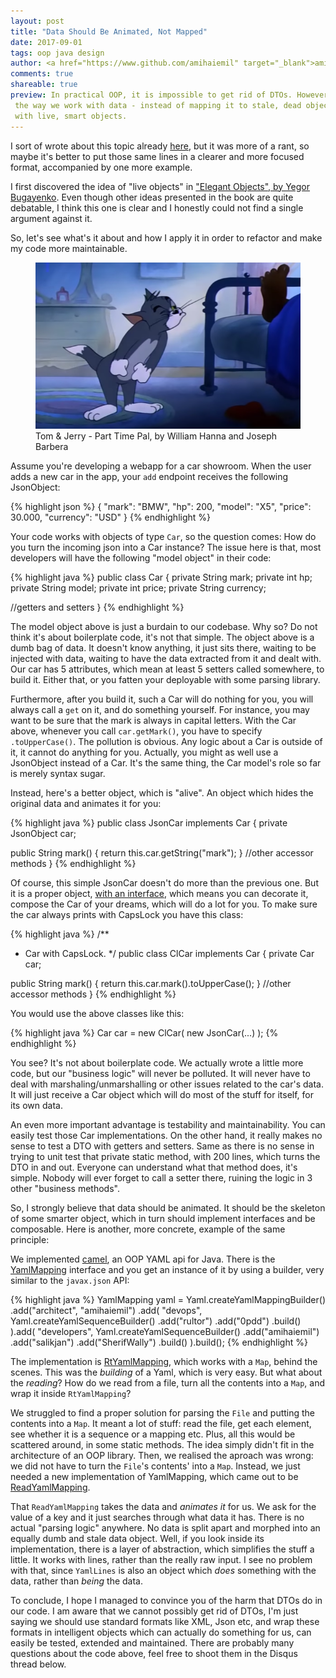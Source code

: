 ```yaml
---
layout: post
title: "Data Should Be Animated, Not Mapped"
date: 2017-09-01
tags: oop java design
author: <a href="https://www.github.com/amihaiemil" target="_blank">amihaiemil</a>
comments: true
shareable: true
preview: In practical OOP, it is impossible to get rid of DTOs. However, we can improve
 the way we work with data - instead of mapping it to stale, dead object, we should animate it
 with live, smart objects.
---
```


I sort of wrote about this topic already [here](http://www.amihaiemil.com/2017/07/04/yasson-yet-another-POJO-parser.html),
but it was more of a rant, so maybe it's better to put those same lines in a clearer and more focused format, accompanied by one more example.

I first discovered the idea of "live objects" in ["Elegant Objects", by Yegor Bugayenko](https://www.amazon.com/Elegant-Objects-1-Yegor-Bugayenko/dp/1519166915).
Even though other ideas presented in the book are quite debatable, I think this one is clear and I honestly could not find a single argument against it.

So, let's see what's it about and how I apply it in order to refactor and make my code more maintainable.

<figure class="articleimg">
 <img src="/images/part_time_pal.PNG" alt="Part Time Pal">
 <figcaption>
 Tom & Jerry - Part Time Pal, by  William Hanna and Joseph Barbera
 </figcaption>
</figure>

Assume you're developing a webapp for a car showroom. When the user adds a new car in the app, your ``add`` endpoint receives
the following JsonObject:

{% highlight json %}
{
  "mark": "BMW",
  "hp": 200,
  "model": "X5",
  "price": 30.000,
  "currency": "USD"
}
{% endhighlight %}

Your code works with objects of type ``Car``, so the question comes: How do you turn the incoming json into a Car instance?
The issue here is that, most developers will have the following "model object" in their code:

{% highlight java %}
public class Car {
  private String mark;
  private int hp;
  private String model;
  private int price;
  private String currency;

  //getters and setters
}
{% endhighlight %}

The model object above is just a burdain to our codebase. Why so? Do not think it's about boilerplate code, it's not that simple. The object above is a dumb bag of data.
It doesn't know anything, it just sits there, waiting to be injected with data, waiting to have the data extracted from it and dealt with. Our car has 5 attributes, which mean
at least 5 setters called somewhere, to build it. Either that, or you fatten your deployable with some parsing library.

Furthermore, after you build it, such a Car will do nothing for you, you will always call a ``get`` on it, and do something yourself.
For instance, you may want to be sure that the mark is always in capital letters. With the Car above, whenever you call ``car.getMark()``, you have to specify ``.toUpperCase()``. The pollution is obvious. Any logic about a Car is outside of it, it cannot do anything for you. Actually, you might as well use a JsonObject instead of a Car. It's the same thing, the Car model's role so far is merely syntax sugar.

Instead, here's a better object, which is "alive". An object which hides the original data and animates it for you:

{% highlight java %}
public class JsonCar implements Car {
  private JsonObject car;

  public String mark() {
    return this.car.getString("mark");
  }
  //other accessor methods
}
{% endhighlight %}

Of course, this simple JsonCar doesn't do more than the previous one. But it is a proper object, [with an interface](http://www.amihaiemil.com/2017/08/12/how-interfaces-are-refactoring-our-code.html),
which means you can decorate it, compose the Car of your dreams, which will do a lot for you. To make sure the car always prints with CapsLock you have this class:

{% highlight java %}
/**
 * Car with CapsLock.
 */
public class ClCar implements Car {
  private Car car;

  public String mark() {
    return this.car.mark().toUpperCase();
  }
  //other accessor methods
}
{% endhighlight %}

You would use the above classes like this:

{% highlight java %}
  Car car = new ClCar(
    new JsonCar(...)
  );
{% endhighlight %}

You see? It's not about boilerplate code. We actually wrote a little more code, but our "business logic" will never be polluted. It will never have
to deal with marshaling/unmarshalling or other issues related to the car's data. It will just receive a Car object which will do most of the stuff for itself, for its own data.

An even more important advantage is testability and maintainability. You can easily test those Car implementations. On the other hand, it really makes no sense
to test a DTO with getters and setters. Same as there is no sense in trying to unit test that private static method, with 200 lines, which turns the DTO in and out. Everyone can understand
what that method does, it's simple. Nobody will ever forget to call a setter there, ruining the logic in 3 other "business methods".

So, I strongly believe that data should be animated. It should be the skeleton of some smarter object, which in turn should implement interfaces and be composable. Here is another, more concrete, example of the same principle:

We implemented [camel](https://github.com/decorators-squad/camel), an OOP YAML api for Java. There is the [YamlMapping](https://github.com/decorators-squad/camel/blob/master/src/main/java/com/amihaiemil/camel/YamlMapping.java) interface and you get an instance of it by using a builder, very similar to the ``javax.json`` API:

{% highlight java %}
  YamlMapping yaml = Yaml.createYamlMappingBuilder()
    .add("architect", "amihaiemil")
    .add(
        "devops",
        Yaml.createYamlSequenceBuilder()
            .add("rultor")
            .add("0pdd")
            .build()
    ).add(
        "developers",
        Yaml.createYamlSequenceBuilder()
            .add("amihaiemil")
            .add("salikjan")
            .add("SherifWally")
            .build()
    ).build();
{% endhighlight %}

The implementation is [RtYamlMapping](https://github.com/decorators-squad/camel/blob/master/src/main/java/com/amihaiemil/camel/RtYamlMapping.java), which works with a ``Map``, behind the scenes. This was the *building* of a Yaml, which is very easy. But what about the *reading*? How do we read from a file, turn all the contents into a ``Map``, and wrap it inside ``RtYamlMapping``?

We struggled to find a proper solution for parsing the ``File`` and putting the contents into a ``Map``. It meant a lot of stuff: read the file, get each element, see whether it is a sequence or a mapping etc. Plus, all this would be scattered around, in some static methods. The idea simply didn't fit in the architecture of an OOP library. Then, we realised the aproach was wrong: we did not have to turn the ``File``'s contents' into a ``Map``. Instead, we just needed a new implementation of YamlMapping, which came out to be [ReadYamlMapping](https://github.com/decorators-squad/camel/blob/master/src/main/java/com/amihaiemil/camel/ReadYamlMapping.java).

That ``ReadYamlMapping`` takes the data and *animates it* for us. We ask for the value of a key and it just searches through what data it has. There is no actual "parsing logic" anywhere. No data is split apart and morphed into an equally dumb and stale data object. Well, if you look inside its implementation, there is a layer of abstraction, which simplifies the stuff a little. It works with lines, rather than the really raw input. I see no problem with that, since ``YamlLines`` is also an object which *does* something with the data, rather than *being* the data.

To conclude, I hope I managed to convince you of the harm that DTOs do in our code. I am aware that we cannot possibly get rid of DTOs, I'm just saying we should use standard formats like XML, Json etc, and wrap these formats in intelligent objects which can actually do something for us, can easily be tested, extended and maintained. There are probably many questions about
the code above, feel free to shoot them in the Disqus thread below.

